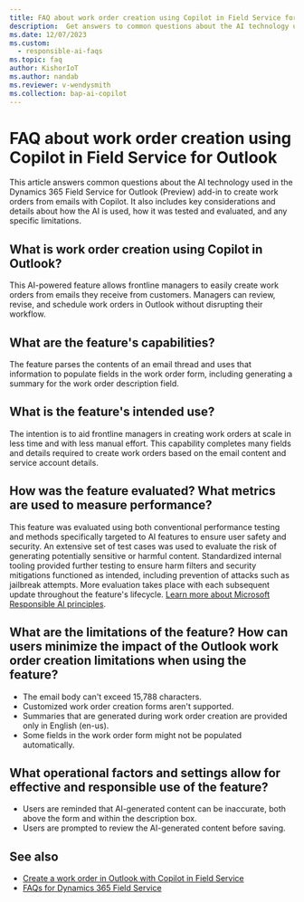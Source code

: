 ```yaml
---
title: FAQ about work order creation using Copilot in Field Service for Outlook
description:  Get answers to common questions about the AI technology used in the Dynamics 365 Field Service for Outlook add-in, along with key considerations and details about how the AI is used, how it was tested and evaluated, and any specific limitations.
ms.date: 12/07/2023
ms.custom: 
  - responsible-ai-faqs
ms.topic: faq
author: KishorIoT
ms.author: nandab
ms.reviewer: v-wendysmith
ms.collection: bap-ai-copilot 
---
```


# FAQ about work order creation using Copilot in Field Service for Outlook 

This article answers common questions about the AI technology used in the Dynamics 365 Field Service for Outlook (Preview) add-in to create work orders from emails with Copilot. It also includes key considerations and details about how the AI is used, how it was tested and evaluated, and any specific limitations.

## What is work order creation using Copilot in Outlook?

This AI-powered feature allows frontline managers to easily create work orders from emails they receive from customers. Managers can review, revise, and schedule work orders in Outlook without disrupting their workflow.

## What are the feature's capabilities?

The feature parses the contents of an email thread and uses that information to populate fields in the work order form, including generating a summary for the work order description field.

## What is the feature's intended use?

The intention is to aid frontline managers in creating work orders at scale in less time and with less manual effort. This capability completes many fields and details required to create work orders based on the email content and service account details.

## How was the feature evaluated? What metrics are used to measure performance?

This feature was evaluated using both conventional performance testing and methods specifically targeted to AI features to ensure user safety and security. An extensive set of test cases was used to evaluate the risk of generating potentially sensitive or harmful content. Standardized internal tooling provided further testing to ensure harm filters and security mitigations functioned as intended, including prevention of attacks such as jailbreak attempts. More evaluation takes place with each subsequent update throughout the feature's lifecycle. [Learn more about Microsoft Responsible AI principles](https://www.microsoft.com/en-us/ai/responsible-ai).

## What are the limitations of the feature? How can users minimize the impact of the Outlook work order creation limitations when using the feature?

- The email body can't exceed 15,788 characters.
- Customized work order creation forms aren't supported.
- Summaries that are generated during work order creation are provided only in English (en-us).
- Some fields in the work order form might not be populated automatically.

## What operational factors and settings allow for effective and responsible use of the feature?

- Users are reminded that AI-generated content can be inaccurate, both above the form and within the description box.
- Users are prompted to review the AI-generated content before saving.

## See also

- [Create a work order in Outlook with Copilot in Field Service](flw-outlook.md#create-a-work-order-with-copilot)
- [FAQs for Dynamics 365 Field Service](responsible-ai-overview.md)
